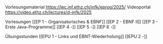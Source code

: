 
Vorlesungsmaterial https://lec.inf.ethz.ch/infk/eprog/2025/
Videoportal https://video.ethz.ch/lectures/d-infk/2025

Vorlesungen
[[EP 1 - Organisatorisches & EBNF]]
[[EP 2 - EBNF II]]
[[EP 3 - Erste Java-Programme]]
[[EP 4 -]]
[[EP 5 -]]
[[EP 6 -]]

Übungsstunden
[[EPU 1 - Links und EBNT-Wiederholung]]
[[EPU 2 -]]